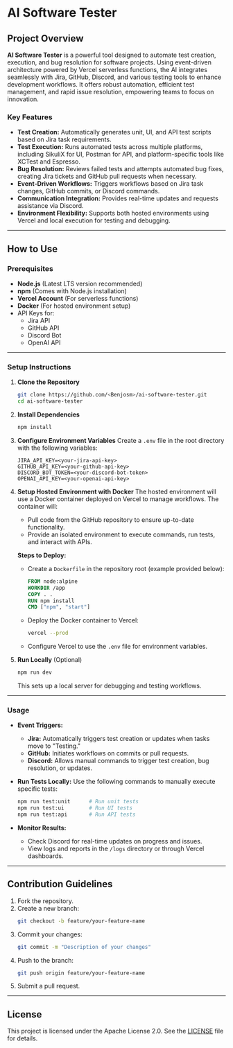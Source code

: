 # AI Software Tester

## Project Overview

**AI Software Tester** is a powerful tool designed to automate test creation, execution, and bug resolution for software projects. Using event-driven architecture powered by Vercel serverless functions, the AI integrates seamlessly with Jira, GitHub, Discord, and various testing tools to enhance development workflows. It offers robust automation, efficient test management, and rapid issue resolution, empowering teams to focus on innovation.

### Key Features
- **Test Creation:** Automatically generates unit, UI, and API test scripts based on Jira task requirements.
- **Test Execution:** Runs automated tests across multiple platforms, including SikuliX for UI, Postman for API, and platform-specific tools like XCTest and Espresso.
- **Bug Resolution:** Reviews failed tests and attempts automated bug fixes, creating Jira tickets and GitHub pull requests when necessary.
- **Event-Driven Workflows:** Triggers workflows based on Jira task changes, GitHub commits, or Discord commands.
- **Communication Integration:** Provides real-time updates and requests assistance via Discord.
- **Environment Flexibility:** Supports both hosted environments using Vercel and local execution for testing and debugging.

---

## How to Use

### Prerequisites
- **Node.js** (Latest LTS version recommended)
- **npm** (Comes with Node.js installation)
- **Vercel Account** (For serverless functions)
- **Docker** (For hosted environment setup)
- API Keys for:
  - Jira API
  - GitHub API
  - Discord Bot
  - OpenAI API

---

### Setup Instructions

1. **Clone the Repository**
   ```bash
   git clone https://github.com/<Benjosm>/ai-software-tester.git
   cd ai-software-tester
   ```

2. **Install Dependencies**
   ```bash
   npm install
   ```

3. **Configure Environment Variables**
   Create a `.env` file in the root directory with the following variables:
   ```env
   JIRA_API_KEY=<your-jira-api-key>
   GITHUB_API_KEY=<your-github-api-key>
   DISCORD_BOT_TOKEN=<your-discord-bot-token>
   OPENAI_API_KEY=<your-openai-api-key>
   ```

4. **Setup Hosted Environment with Docker**
   The hosted environment will use a Docker container deployed on Vercel to manage workflows. The container will:
   - Pull code from the GitHub repository to ensure up-to-date functionality.
   - Provide an isolated environment to execute commands, run tests, and interact with APIs.

   **Steps to Deploy:**
   - Create a `Dockerfile` in the repository root (example provided below):
     ```dockerfile
     FROM node:alpine
     WORKDIR /app
     COPY . .
     RUN npm install
     CMD ["npm", "start"]
     ```
   - Deploy the Docker container to Vercel:
     ```bash
     vercel --prod
     ```
   - Configure Vercel to use the `.env` file for environment variables.

5. **Run Locally** (Optional)
   ```bash
   npm run dev
   ```
   This sets up a local server for debugging and testing workflows.

---

### Usage

- **Event Triggers:**
  - **Jira:** Automatically triggers test creation or updates when tasks move to "Testing."
  - **GitHub:** Initiates workflows on commits or pull requests.
  - **Discord:** Allows manual commands to trigger test creation, bug resolution, or updates.

- **Run Tests Locally:**
  Use the following commands to manually execute specific tests:
  ```bash
  npm run test:unit      # Run unit tests
  npm run test:ui        # Run UI tests
  npm run test:api       # Run API tests
  ```

- **Monitor Results:**
  - Check Discord for real-time updates on progress and issues.
  - View logs and reports in the `/logs` directory or through Vercel dashboards.

---

## Contribution Guidelines

1. Fork the repository.
2. Create a new branch:
   ```bash
   git checkout -b feature/your-feature-name
   ```
3. Commit your changes:
   ```bash
   git commit -m "Description of your changes"
   ```
4. Push to the branch:
   ```bash
   git push origin feature/your-feature-name
   ```
5. Submit a pull request.

---

## License

This project is licensed under the Apache License 2.0. See the [LICENSE](LICENSE) file for details.

